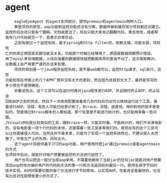 # agent
        eagleEyeAgent 的agent支持部分，提供premain和agentmain两种入口。
        算是项目的原型，aop功能和监控功能还没有分离，数据传输和缓存部分项目都还没建立。
    监控的后台还只是有个腹稿，文档就更远了，现在只能大家自己翻翻代码，拿去改改，或者帮
    我写几行代码提交一下，我表示非常欢迎。
        之前有做过一个监控系统，基于spring和http filter的，依赖太强，功能太弱，项目死
    亡的的真正原因其实跟功能没关系，功能那个时候已经够用了，原因是数据规模预计错误，
    用了mysql来存储数据，上线后海量的数据很快就把数据库弄的查询不动了，这次吸取教训，
    在数据上会产用更严谨的办法来处理。
        项目的规划是一个java程序监控系统，是不是web都可以，监控http请求、sql执行，这些
    功能和现在市面上的几个APM厂商并没有太大的差别，而且因为这规划太大了，最终能写完的
    多少我也不是很确定。
        非要说亮点，这个工具可以在运行时再对java程序进行AOP、并且随时终止AOP，终止后会
    回到AOP之前的状态，然后下一次改改配置或者改几句代码后仍旧可以继续运行这个工具，接
    着进行AOP。没错，有些人可能已经意识到了，Btrace，没错，就是他，用的和他的技术是类
    似的。但是用过Btrace脚本的人都知道，那个玩意是不能进行统计的，也只能用来看一些问题。
    JVisualVM也是比较类似的工具，跟Btrace一样，只能实时看，不能统计的，咱们不说演电影
    的，没有电影里一目十行代码的本领，还是需要一些工具来帮我们的，我现在写的这个工具可
    以让你直接侵入代码，当然这并不是本意，只是为了实现一个监控系统而已，不建议侵入太厉
    害了，毕竟生产上的东西，风险太大。
        这个agent将提供基于JTI的aop功能，用户使用时把jar通过premain或者agentmain的方式
    在项目中启动，就能针对用户想要被监控的方法进行监控了。
        用户也可以把这一部分当成aop来用，不需要依赖除了当前jar的任何jar就能对用户想要
    添加aop的地方编织用户的代码到方法的第一行和方法返回前的最后一行。使用生成字节码的
    技术实现。ASM对需要切面的每个方法进行字节码修改，以实现AOP。性能肯定是最快的，也没
    有比这对性能牺牲更小的方式了。
